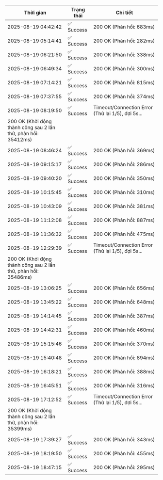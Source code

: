 | Thời gian | Trạng thái | Chi tiết |
|---|---|---|
| 2025-08-19 04:42:42 | ✅ Success | 200 OK (Phản hồi: 683ms) |
| 2025-08-19 05:14:41 | ✅ Success | 200 OK (Phản hồi: 282ms) |
| 2025-08-19 06:21:50 | ✅ Success | 200 OK (Phản hồi: 338ms) |
| 2025-08-19 06:49:34 | ✅ Success | 200 OK (Phản hồi: 300ms) |
| 2025-08-19 07:14:21 | ✅ Success | 200 OK (Phản hồi: 815ms) |
| 2025-08-19 07:37:55 | ✅ Success | 200 OK (Phản hồi: 374ms) |
| 2025-08-19 08:19:50 | ✅ Success | Timeout/Connection Error (Thử lại 1/5), đợi 5s...
200 OK (Khởi động thành công sau 2 lần thử, phản hồi: 35412ms) |
| 2025-08-19 08:46:24 | ✅ Success | 200 OK (Phản hồi: 369ms) |
| 2025-08-19 09:15:17 | ✅ Success | 200 OK (Phản hồi: 286ms) |
| 2025-08-19 09:40:20 | ✅ Success | 200 OK (Phản hồi: 350ms) |
| 2025-08-19 10:15:45 | ✅ Success | 200 OK (Phản hồi: 310ms) |
| 2025-08-19 10:43:09 | ✅ Success | 200 OK (Phản hồi: 381ms) |
| 2025-08-19 11:12:08 | ✅ Success | 200 OK (Phản hồi: 887ms) |
| 2025-08-19 11:36:32 | ✅ Success | 200 OK (Phản hồi: 475ms) |
| 2025-08-19 12:29:39 | ✅ Success | Timeout/Connection Error (Thử lại 1/5), đợi 5s...
200 OK (Khởi động thành công sau 2 lần thử, phản hồi: 35486ms) |
| 2025-08-19 13:06:25 | ✅ Success | 200 OK (Phản hồi: 656ms) |
| 2025-08-19 13:45:22 | ✅ Success | 200 OK (Phản hồi: 648ms) |
| 2025-08-19 14:14:45 | ✅ Success | 200 OK (Phản hồi: 387ms) |
| 2025-08-19 14:42:31 | ✅ Success | 200 OK (Phản hồi: 460ms) |
| 2025-08-19 15:15:46 | ✅ Success | 200 OK (Phản hồi: 370ms) |
| 2025-08-19 15:40:48 | ✅ Success | 200 OK (Phản hồi: 894ms) |
| 2025-08-19 16:18:21 | ✅ Success | 200 OK (Phản hồi: 388ms) |
| 2025-08-19 16:45:51 | ✅ Success | 200 OK (Phản hồi: 316ms) |
| 2025-08-19 17:12:52 | ✅ Success | Timeout/Connection Error (Thử lại 1/5), đợi 5s...
200 OK (Khởi động thành công sau 2 lần thử, phản hồi: 35399ms) |
| 2025-08-19 17:39:27 | ✅ Success | 200 OK (Phản hồi: 343ms) |
| 2025-08-19 18:19:50 | ✅ Success | 200 OK (Phản hồi: 455ms) |
| 2025-08-19 18:47:15 | ✅ Success | 200 OK (Phản hồi: 295ms) |
